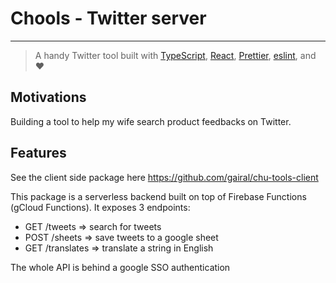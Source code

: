 # Chools - Twitter server

---

> A handy Twitter tool built with [TypeScript](https://www.typescriptlang.org/),
> [React](https://reactjs.org/), [Prettier](https://prettier.io/), [eslint](https://eslint.org/), and ❤️

## Motivations

Building a tool to help my wife search product feedbacks on Twitter.

## Features

See the client side package here https://github.com/gairal/chu-tools-client

This package is a serverless backend built on top of Firebase Functions (gCloud Functions). It exposes 3 endpoints:

- GET /tweets => search for tweets
- POST /sheets => save tweets to a google sheet
- GET /translates => translate a string in English

The whole API is behind a google SSO authentication
